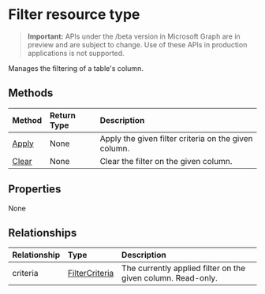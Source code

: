# Filter resource type

> **Important:** APIs under the /beta version in Microsoft Graph are in preview and are subject to change. Use of these APIs in production applications is not supported.

Manages the filtering of a table's column.


## Methods

| Method		   | Return Type	|Description|
|:---------------|:--------|:----------|
|[Apply](../api/filter_apply.md)|None|Apply the given filter criteria on the given column.|
|[Clear](../api/filter_clear.md)|None|Clear the filter on the given column.|

## Properties
None

## Relationships
| Relationship | Type	|Description|
|:---------------|:--------|:----------|
|criteria|[FilterCriteria](filtercriteria.md)|The currently applied filter on the given column. Read-only.|

<!-- uuid: 8fcb5dbc-d5aa-4681-8e31-b001d5168d79
2015-10-25 14:57:30 UTC -->
<!-- {
  "type": "#page.annotation",
  "description": "Filter resource",
  "keywords": "",
  "section": "documentation",
  "tocPath": ""
}-->